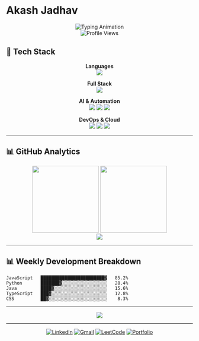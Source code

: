 # Akash Jadhav

<div align="center">
  <img src="https://readme-typing-svg.herokuapp.com?font=JetBrains+Mono&weight=600&size=28&duration=3000&pause=1000&color=00D9FF&center=true&vCenter=true&width=600&lines=Full+Stack+Web+Developer;MERN+%7C+AI+Automation+%7C+DevOps" alt="Typing Animation" />
</div>

<div align="center">
  <img src="https://komarev.com/ghpvc/?username=akashjadhav&style=for-the-badge&color=00d9ff" alt="Profile Views" />
</div>

## 🚀 **Tech Stack**

<div align="center">

**Languages**
<br/>
<img src="https://skillicons.dev/icons?i=js,python,java&theme=dark" />

**Full Stack**
<br/>
<img src="https://skillicons.dev/icons?i=react,nodejs,express,mongodb,nextjs,tailwind&theme=dark" />

**AI & Automation**
<br/>
<img src="https://img.shields.io/badge/OpenAI-412991?style=for-the-badge&logo=openai&logoColor=white" />
<img src="https://img.shields.io/badge/Claude-FF6B35?style=for-the-badge&logo=anthropic&logoColor=white" />
<img src="https://img.shields.io/badge/Bot_Integration-00D9FF?style=for-the-badge&logo=robot&logoColor=white" />

**DevOps & Cloud**
<br/>
<img src="https://skillicons.dev/icons?i=aws,vercel,git,docker&theme=dark" />
<img src="https://img.shields.io/badge/Render-46E3B7?style=for-the-badge&logo=render&logoColor=white" />
<img src="https://img.shields.io/badge/Railway-0B0D0E?style=for-the-badge&logo=railway&logoColor=white" />

</div>

---

## 📊 **GitHub Analytics**

<div align="center">
  <img height="180em" src="https://github-readme-stats.vercel.app/api?username=akashjadhav&show_icons=true&theme=tokyonight&include_all_commits=true&count_private=true&hide_border=true&bg_color=0D1117&title_color=00D9FF&icon_color=00D9FF&text_color=C9D1D9" />
  <img height="180em" src="https://github-readme-stats.vercel.app/api/top-langs/?username=akashjadhav&layout=compact&langs_count=8&theme=tokyonight&hide_border=true&bg_color=0D1117&title_color=00D9FF&text_color=C9D1D9" />
</div>

<div align="center">
  <img src="https://github-readme-streak-stats.herokuapp.com/?user=akashjadhav&theme=tokyonight&hide_border=true&background=0D1117&stroke=00D9FF&ring=00D9FF&fire=00D9FF&currStreakLabel=00D9FF" />
</div>

---

## 📊 **Weekly Development Breakdown**

<!--START_SECTION:waka-->
```text
JavaScript   ████████████████████████▓   85.2%
Python       ███████▓░░░░░░░░░░░░░░░░░   28.4%
Java         ████▓░░░░░░░░░░░░░░░░░░░░   15.6%
TypeScript   ███▓░░░░░░░░░░░░░░░░░░░░░   12.8%
CSS          ██▓░░░░░░░░░░░░░░░░░░░░░░    8.3%
```
<!--END_SECTION:waka-->

---

<div align="center">
  <img src="https://github-readme-activity-graph.vercel.app/graph?username=akashjadhav&bg_color=0D1117&color=00D9FF&line=00D9FF&point=FFFFFF&area=true&hide_border=true" />
</div>

---

<div align="center">
  
[![LinkedIn](https://img.shields.io/badge/LinkedIn-0077B5?style=for-the-badge&logo=linkedin&logoColor=white)](https://linkedin.com/in/akashjadhav)
[![Gmail](https://img.shields.io/badge/Gmail-D14836?style=for-the-badge&logo=gmail&logoColor=white)](mailto:jadhavakashofficial@gmail.com)
[![LeetCode](https://img.shields.io/badge/LeetCode-FFA116?style=for-the-badge&logo=leetcode&logoColor=white)](https://leetcode.com/akashjadhav)
[![Portfolio](https://img.shields.io/badge/Portfolio-FF5722?style=for-the-badge&logo=google-chrome&logoColor=white)](https://akashjadhav.dev)

</div>
